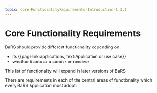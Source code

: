```yaml
---
topic: core-FunctionalityRequirements-Introduction-1.3.1
---
```


# Core Functionality Requirements

BaRS should provide different functionality depending on:

- its {{pagelink:applications, text:Application or use case}}
- whether it acts as a sender or receiver


This list of functionality will expand in later versions of BaRS.

There are requirements in each of the central areas of functionality which every BaRS Application must adopt:

<br>
